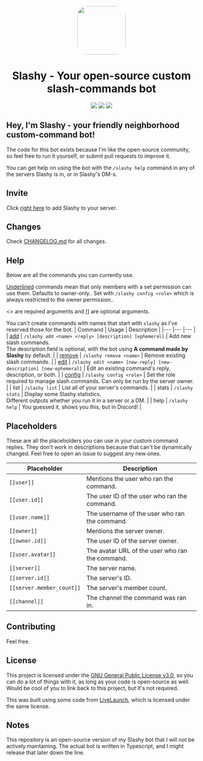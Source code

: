 <p align="center"><img src="https://i.imgur.com/j8rrx7R.png" style="width: 8rem;border-radius: 20%;"><h1 align="center">Slashy - Your open-source custom  slash-commands bot</h1></p>
<p align="center"><a href="https://top.gg/bot/928089024252506173"><img src="https://img.shields.io/badge/top.gg-Slashy-blue?style=for-the-badge"></a> <a href="https://hey.imkez.com/slashy-invite"><img src="https://img.shields.io/badge/Invite%20Me%20to-Discord-blue?style=for-the-badge&logo=discord"></a> <a href="https://radial-earthquake-f92.notion.site/Slashy-5170195d1860408392dd1db537bca0ea"><img src="https://img.shields.io/badge/Roadmap-blue?style=for-the-badge&logo=notion"></a></p>


## Hey, I'm Slashy - your friendly neighborhood custom-command bot!

The code for this bot exists because I'm like the open-source community, so feel free to run it yourself, or submit pull requests to improve it.

You can get help on using the bot with the `/slashy help` command in any of the servers Slashy is in, or in Slashy's DM-s.

## Invite

Click [right here](https://hey.imkez.com/slashy-invite) to add Slashy to your server.

## Changes
Check [CHANGELOG.md](https://github.com/omznc/Slashy/blob/main/CHANGELOG.md) for all changes.

## Help
Below are all the commands you can currently use.

<u>Underlined</u> commands mean that only members with a set permission can use them. Defaults to owner-only.. Set with `/slashy config <role>` which is always restricted to the owner permission..

<> are required arguments and [] are optional arguments.

You can't create commands with names that start with `slashy` as I've reserved those for the bot.
| Command 	| Usage 	| Description 	|
|---	|---	|---	|
| <ins>add</ins> 	| `/slashy add <name> <reply> [description] [ephemeral]` 	| Add new slash commands.<br>The description field is optional, with the bot using **A command made by Slashy** by default. 	|
| <ins>remove</ins> 	| `/slashy remove <name>` 	| Remove existing slash commands. 	|
| <ins>edit</ins> 	| `/slashy edit <name> [new-reply] [new-description] [new-ephemeral]` 	| Edit an existing command's reply, description, or both. 	|
| <ins>config</ins> 	| `/slashy config <role>` 	| Set the role required to manage slash commands. Can only be run by the server owner. 	|
| list 	| `/slashy list` 	| List all of your server's commands. 	|
| stats 	| `/slashy stats` 	| Display some Slashy statistics.<br>Different outputs whether you run it in a server or a DM. 	|
| help 	| `/slashy help` 	| You guessed it, shows you this, but in Discord! 	|




## Placeholders
These are all the placeholders you can use in your custom command replies. 
They don't work in descriptions because that can't be dynamically changed.
Feel free to open an issue to suggest any new ones.
 
| Placeholder 	| Description 	|
|---	|---	|
| `[[user]]` 	| Mentions the user who ran the command. 	|
| `[[user.id]] `	| The user ID of the user who ran the command. 	|
| `[[user.name]] `	| The username of the user who ran the command. 	|
| `[[owner]]` 	| Mentions the server owner. 	|
| `[[owner.id]] `	| The user ID of the server owner. 	|
| `[[user.avatar]]` 	| The avatar URL of the user who ran the command. 	|
| `[[server]] `	| The server name. 	|
| `[[server.id]] `	| The server's ID. 	|
| `[[server.member_count]]` 	| The server's member count. 	|
| `[[channel]]` 	| The channel the command was ran in. 	|
  

## Contributing
Feel free.

## License

This project is licensed under the [GNU General Public License v3.0](https://www.gnu.org/licenses/gpl-3.0.html), so you can do a lot of things with it, as long as your code is open-source as well. Would be cool of you to link back to this project, but it's not required.

This was built using some code from [LiveLaunch](https://github.com/juststephen/LiveLaunch), which is licensed under the same license.

## Notes
This repository is an open-source version of my Slashy bot that I will not be actively maintaining. 
The actual bot is written in Typescript, and I might release that later down the line.

